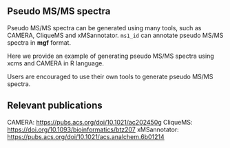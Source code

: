 
## Pseudo MS/MS spectra

Pseudo MS/MS spectra can be generated using many tools, such as CAMERA, CliqueMS and xMSannotator. `ms1_id` can annotate pseudo MS/MS spectra in **mgf** format.

Here we provide an example of generating pseudo MS/MS spectra using xcms and CAMERA in R language. 

Users are encouraged to use their own tools to generate pseudo MS/MS spectra.


## Relevant publications

CAMERA: https://pubs.acs.org/doi/10.1021/ac202450g
CliqueMS: https://doi.org/10.1093/bioinformatics/btz207
xMSannotator: https://pubs.acs.org/doi/10.1021/acs.analchem.6b01214

